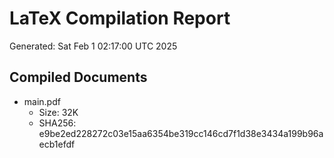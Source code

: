 # LaTeX Compilation Report
Generated: Sat Feb  1 02:17:00 UTC 2025
## Compiled Documents
- main.pdf
  - Size: 32K
  - SHA256: e9be2ed228272c03e15aa6354be319cc146cd7f1d38e3434a199b96aecb1efdf
